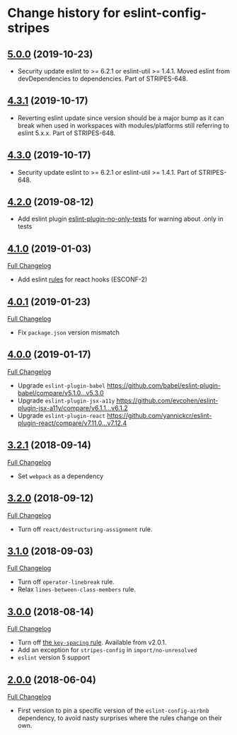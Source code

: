 # Change history for eslint-config-stripes

## [5.0.0](https://github.com/folio-org/eslint-config-stripes/tree/v5.0.0) (2019-10-23)
* Security update eslint to >= 6.2.1 or eslint-util >= 1.4.1. Moved eslint from devDependencies to dependencies. Part of STRIPES-648.

## [4.3.1](https://github.com/folio-org/eslint-config-stripes/tree/v4.3.1) (2019-10-17)
* Reverting eslint update since version should be a major bump as it can break when used in workspaces with modules/platforms still referring to eslint 5.x.x. Part of STRIPES-648.

## [4.3.0](https://github.com/folio-org/eslint-config-stripes/tree/v4.3.0) (2019-10-17)
* Security update eslint to >= 6.2.1 or eslint-util >= 1.4.1. Part of STRIPES-648.

## [4.2.0](https://github.com/folio-org/eslint-config-stripes/tree/v4.2.0) (2019-08-12)
* Add eslint plugin [eslint-plugin-no-only-tests](https://www.npmjs.com/package/eslint-plugin-no-only-tests) for warning about .only in tests

## [4.1.0](https://github.com/folio-org/eslint-config-stripes/tree/v4.1.0) (2019-01-03)
[Full Changelog](https://github.com/folio-org/eslint-config-stripes/compare/v4.1.0...v4.2.0)

* Add eslint [rules](https://reactjs.org/docs/hooks-rules.html) for react hooks (ESCONF-2)

## [4.0.1](https://github.com/folio-org/eslint-config-stripes/tree/v4.0.1) (2019-01-23)
[Full Changelog](https://github.com/folio-org/eslint-config-stripes/compare/v4.0.0...v4.0.1)

* Fix `package.json` version mismatch

## [4.0.0](https://github.com/folio-org/eslint-config-stripes/tree/v4.0.0) (2019-01-17)
[Full Changelog](https://github.com/folio-org/eslint-config-stripes/compare/v3.2.1...v4.0.0)

* Upgrade `eslint-plugin-babel` https://github.com/babel/eslint-plugin-babel/compare/v5.1.0...v5.3.0
* Upgrade `eslint-plugin-jsx-a11y` https://github.com/evcohen/eslint-plugin-jsx-a11y/compare/v6.1.1...v6.1.2
* Upgrade `eslint-plugin-react` https://github.com/yannickcr/eslint-plugin-react/compare/v7.11.0...v7.12.4

## [3.2.1](https://github.com/folio-org/eslint-config-stripes/tree/v3.2.1) (2018-09-14)
[Full Changelog](https://github.com/folio-org/eslint-config-stripes/compare/v3.2.0...v3.2.1)

* Set `webpack` as a dependency

## [3.2.0](https://github.com/folio-org/eslint-config-stripes/tree/v3.2.0) (2018-09-12)
[Full Changelog](https://github.com/folio-org/eslint-config-stripes/compare/v3.1.0...v3.2.0)

* Turn off `react/destructuring-assignment` rule.

## [3.1.0](https://github.com/folio-org/eslint-config-stripes/tree/v3.1.0) (2018-09-03)
[Full Changelog](https://github.com/folio-org/eslint-config-stripes/compare/v3.0.0...v3.1.0)

* Turn off `operator-linebreak` rule.
* Relax `lines-between-class-members` rule.

## [3.0.0](https://github.com/folio-org/eslint-config-stripes/tree/v3.0.0) (2018-08-14)
[Full Changelog](https://github.com/folio-org/eslint-config-stripes/compare/v2.0.0...v3.0.0)

* Turn off [the `key-spacing` rule](https://eslint.org/docs/rules/key-spacing). Available from v2.0.1.
* Add an exception for `stripes-config` in `import/no-unresolved`
* `eslint` version 5 support

## [2.0.0](https://github.com/folio-org/eslint-config-stripes/tree/v2.0.0) (2018-06-04)
[Full Changelog](https://github.com/folio-org/eslint-config-stripes/compare/v1.1.1...v2.0.0)

* First version to pin a specific version of the `eslint-config-airbnb` dependency, to avoid nasty surprises where the rules change on their own.
